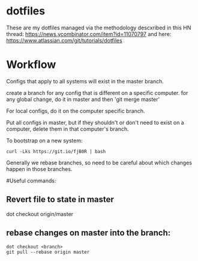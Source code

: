 # dotfiles

These are my dotfiles managed via the methodology descxribed in this HN thread: 
https://news.ycombinator.com/item?id=11070797
and here:
https://www.atlassian.com/git/tutorials/dotfiles

# Workflow

Configs that apply to all systems will exist in the master branch.

create a branch for any config that is different on a specific computer.
for any global change, do it in master and then 'git merge master'

For local configs, do it on the computer specific branch.

Put all configs in master, but if they shouldn't or don't need
to exist on a computer, delete them in that computer's branch.

To bootstrap on a new system:

    curl -Lks https://git.io/fjB0R | bash

Generally we rebase branches, so need to be careful about which changes
happen in those branches. 

#Useful commands:

## Revert file to state in master
dot checkout origin/master <file>

## rebase changes on master into the branch:
    dot checkout <branch> 
    git pull --rebase origin master

